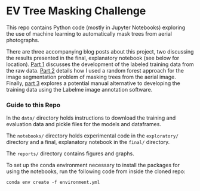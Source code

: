# EV Tree Masking Challenge

This repo contains Python code (mostly in Jupyter Notebooks) exploring the use of machine learning to automatically mask trees from aerial photographs. 

There are three accompanying blog posts about this project, two discussing the results presented in the final, explanatory notebook (see below for location). [Part 1](https://medium.com/@wvsharber/detecting-trees-in-aerial-photography-part-1-1c8e4b4cc955) discusses the development of the labeled training data from the raw data. [Part 2](https://medium.com/@wvsharber/detecting-trees-in-aerial-photography-part-2-ef096587a047) details how I used a random forest approach for the image segmentation problem of masking trees from the aerial image. Finally, [part 3](https://medium.com/@wvsharber/labelme-image-annotation-for-geotiffs-b460ba83804f) explores a potential manual alternative to developing the training data using the Labelme image annotation software. 

### Guide to this Repo
In the `data/` directory holds instructions to download the training and evaluation data and pickle files for the models and dataframes.

The `notebooks/` directory holds experimental code in the `exploratory/` directory and a final, explanatory notebook in the `final/` directory. 

The `reports/` directory contains figures and graphs.

To set up the conda environment necessary to install the packages for using the notebooks, run the following code from inside the cloned repo:

```conda env create -f environment.yml```